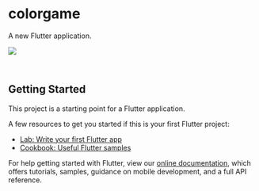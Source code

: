 # colorgame

A new Flutter application.


<a href=""><img src="https://im5.ezgif.com/tmp/ezgif-5-0e5728f4563e.gif"/> </a>

<a href="https://imgflip.com/gif/3f9wc3"><img src="https://i.imgflip.com/3f9wc3.gif" title=""/></a>


<a href="https://imgflip.com/gif/3f9wek"><img src="https://i.imgflip.com/3f9wek.gif" title=""/></a>


## Getting Started

This project is a starting point for a Flutter application.

A few resources to get you started if this is your first Flutter project:

- [Lab: Write your first Flutter app](https://flutter.dev/docs/get-started/codelab)
- [Cookbook: Useful Flutter samples](https://flutter.dev/docs/cookbook)

For help getting started with Flutter, view our
[online documentation](https://flutter.dev/docs), which offers tutorials,
samples, guidance on mobile development, and a full API reference.
